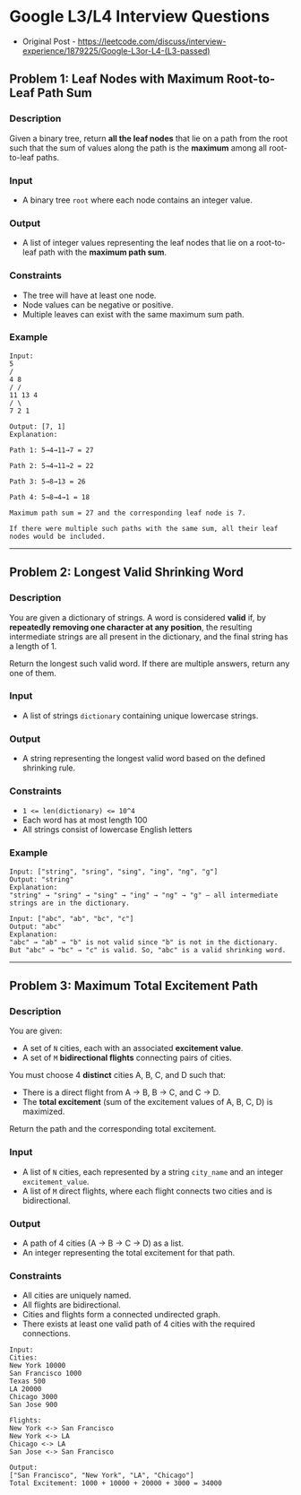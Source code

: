 # Google L3/L4 Interview Questions

- Original Post - https://leetcode.com/discuss/interview-experience/1879225/Google-L3or-L4-(L3-passed)

## Problem 1: Leaf Nodes with Maximum Root-to-Leaf Path Sum

### Description
Given a binary tree, return **all the leaf nodes** that lie on a path from the root such that the sum of values along the path is the **maximum** among all root-to-leaf paths.

### Input
- A binary tree `root` where each node contains an integer value.

### Output
- A list of integer values representing the leaf nodes that lie on a root-to-leaf path with the **maximum path sum**.

### Constraints
- The tree will have at least one node.
- Node values can be negative or positive.
- Multiple leaves can exist with the same maximum sum path.

### Example

```
Input:
5
/
4 8
/ /
11 13 4
/ \
7 2 1

Output: [7, 1]
Explanation:

Path 1: 5→4→11→7 = 27

Path 2: 5→4→11→2 = 22

Path 3: 5→8→13 = 26

Path 4: 5→8→4→1 = 18

Maximum path sum = 27 and the corresponding leaf node is 7.

If there were multiple such paths with the same sum, all their leaf nodes would be included.
```

---

## Problem 2: Longest Valid Shrinking Word

### Description
You are given a dictionary of strings. A word is considered **valid** if, by **repeatedly removing one character at any position**, the resulting intermediate strings are all present in the dictionary, and the final string has a length of 1.

Return the longest such valid word. If there are multiple answers, return any one of them.

### Input
- A list of strings `dictionary` containing unique lowercase strings.

### Output
- A string representing the longest valid word based on the defined shrinking rule.

### Constraints
- `1 <= len(dictionary) <= 10^4`
- Each word has at most length 100
- All strings consist of lowercase English letters

### Example
```
Input: ["string", "sring", "sing", "ing", "ng", "g"]
Output: "string"
Explanation:
"string" → "sring" → "sing" → "ing" → "ng" → "g" — all intermediate strings are in the dictionary.

Input: ["abc", "ab", "bc", "c"]
Output: "abc"
Explanation:
"abc" → "ab" → "b" is not valid since "b" is not in the dictionary.
But "abc" → "bc" → "c" is valid. So, "abc" is a valid shrinking word.
```

---

## Problem 3: Maximum Total Excitement Path

### Description
You are given:
- A set of `N` cities, each with an associated **excitement value**.
- A set of `M` **bidirectional flights** connecting pairs of cities.

You must choose 4 **distinct** cities A, B, C, and D such that:
- There is a direct flight from A → B, B → C, and C → D.
- The **total excitement** (sum of the excitement values of A, B, C, D) is maximized.

Return the path and the corresponding total excitement.

### Input
- A list of `N` cities, each represented by a string `city_name` and an integer `excitement_value`.
- A list of `M` direct flights, where each flight connects two cities and is bidirectional.

### Output
- A path of 4 cities (A → B → C → D) as a list.
- An integer representing the total excitement for that path.

### Constraints
- All cities are uniquely named.
- All flights are bidirectional.
- Cities and flights form a connected undirected graph.
- There exists at least one valid path of 4 cities with the required connections.
```
Input:
Cities:
New York 10000
San Francisco 1000
Texas 500
LA 20000
Chicago 3000
San Jose 900

Flights:
New York <-> San Francisco
New York <-> LA
Chicago <-> LA
San Jose <-> San Francisco

Output:
["San Francisco", "New York", "LA", "Chicago"]
Total Excitement: 1000 + 10000 + 20000 + 3000 = 34000
```